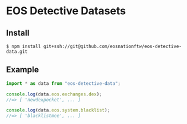 # EOS Detective Datasets

## Install

```
$ npm install git+ssh://git@github.com/eosnationftw/eos-detective-data.git
```

## Example

```ts
import * as data from "eos-detective-data";

console.log(data.eos.exchanges.dex);
//=> [ 'newdexpocket', ... ]

console.log(data.eos.system.blacklist);
//=> [ 'blacklistmee', ... ]
```